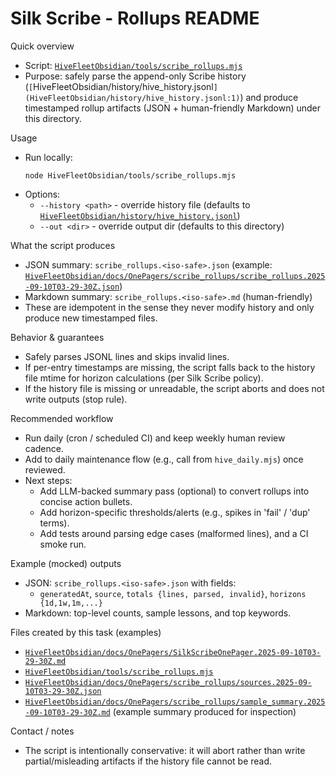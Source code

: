 # Silk Scribe - Rollups README

Quick overview
- Script: [`HiveFleetObsidian/tools/scribe_rollups.mjs`](HiveFleetObsidian/tools/scribe_rollups.mjs:1)
- Purpose: safely parse the append-only Scribe history (`[`HiveFleetObsidian/history/hive_history.jsonl`](HiveFleetObsidian/history/hive_history.jsonl:1)`) and produce timestamped rollup artifacts (JSON + human-friendly Markdown) under this directory.

Usage
- Run locally:
  ```
  node HiveFleetObsidian/tools/scribe_rollups.mjs
  ```
- Options:
  - `--history <path>` - override history file (defaults to [`HiveFleetObsidian/history/hive_history.jsonl`](HiveFleetObsidian/history/hive_history.jsonl:1))
  - `--out <dir>` - override output dir (defaults to this directory)

What the script produces
- JSON summary: `scribe_rollups.<iso-safe>.json` (example: [`HiveFleetObsidian/docs/OnePagers/scribe_rollups/scribe_rollups.2025-09-10T03-29-30Z.json`](HiveFleetObsidian/docs/OnePagers/scribe_rollups/scribe_rollups.2025-09-10T03-29-30Z.json:1))
- Markdown summary: `scribe_rollups.<iso-safe>.md` (human-friendly)
- These are idempotent in the sense they never modify history and only produce new timestamped files.

Behavior & guarantees
- Safely parses JSONL lines and skips invalid lines.
- If per-entry timestamps are missing, the script falls back to the history file mtime for horizon calculations (per Silk Scribe policy).
- If the history file is missing or unreadable, the script aborts and does not write outputs (stop rule).

Recommended workflow
- Run daily (cron / scheduled CI) and keep weekly human review cadence.
- Add to daily maintenance flow (e.g., call from `hive_daily.mjs`) once reviewed.
- Next steps:
  - Add LLM-backed summary pass (optional) to convert rollups into concise action bullets.
  - Add horizon-specific thresholds/alerts (e.g., spikes in 'fail' / 'dup' terms).
  - Add tests around parsing edge cases (malformed lines), and a CI smoke run.

Example (mocked) outputs
- JSON: `scribe_rollups.<iso-safe>.json` with fields:
  - `generatedAt`, `source`, `totals {lines, parsed, invalid}`, `horizons {1d,1w,1m,...}`
- Markdown: top-level counts, sample lessons, and top keywords.

Files created by this task (examples)
- [`HiveFleetObsidian/docs/OnePagers/SilkScribeOnePager.2025-09-10T03-29-30Z.md`](HiveFleetObsidian/docs/OnePagers/SilkScribeOnePager.2025-09-10T03-29-30Z.md:1)
- [`HiveFleetObsidian/tools/scribe_rollups.mjs`](HiveFleetObsidian/tools/scribe_rollups.mjs:1)
- [`HiveFleetObsidian/docs/OnePagers/scribe_rollups/sources.2025-09-10T03-29-30Z.json`](HiveFleetObsidian/docs/OnePagers/scribe_rollups/sources.2025-09-10T03-29-30Z.json:1)
- [`HiveFleetObsidian/docs/OnePagers/scribe_rollups/sample_summary.2025-09-10T03-29-30Z.md`](HiveFleetObsidian/docs/OnePagers/scribe_rollups/sample_summary.2025-09-10T03-29-30Z.md:1) (example summary produced for inspection)

Contact / notes
- The script is intentionally conservative: it will abort rather than write partial/misleading artifacts if the history file cannot be read.